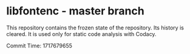 # libfontenc - master branch

This repository contains the frozen state of the repository.
Its history is cleared. It is used only for static code
analysis with Codacy.

Commit Time: 1717679655